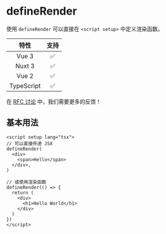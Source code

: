 # defineRender

<StabilityLevel level="stable" />

使用 `defineRender` 可以直接在 `<script setup>` 中定义渲染函数。

|    特性    |        支持        |
| :--------: | :----------------: |
|   Vue 3    | :white_check_mark: |
|   Nuxt 3   | :white_check_mark: |
|   Vue 2    | :white_check_mark: |
| TypeScript | :white_check_mark: |

在 [RFC 讨论](https://github.com/vuejs/rfcs/discussions/585) 中，我们需要更多的反馈！

## 基本用法

```vue
<script setup lang="tsx">
// 可以直接传递 JSX
defineRender(
  <div>
    <span>Hello</span>
  </div>,
)

// 或使用渲染函数
defineRender(() => {
  return (
    <div>
      <h1>Hello World</h1>
    </div>
  )
})
</script>
```
